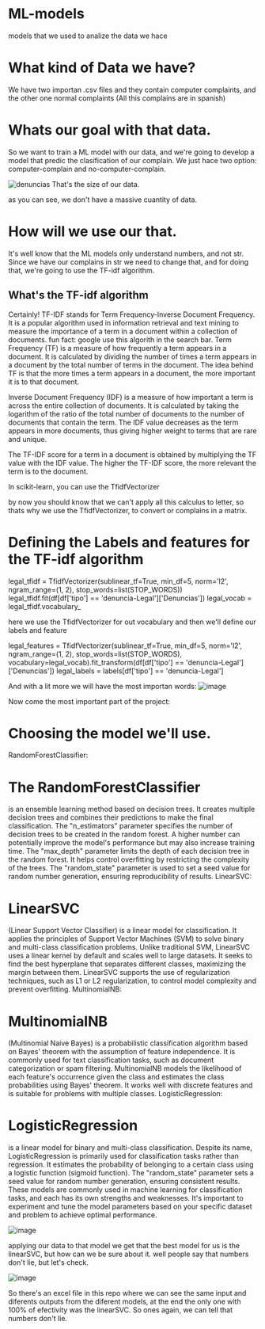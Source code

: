 # ML-models
models that we used to analize the data we hace

# What kind of Data we have?

We have two importan .csv files and they contain computer complaints, and the other one normal complaints (All this complains are in spanish)


# Whats our goal with that data.

So we want to train a ML model with our data, and we're going to develop a model that predic the clasification of our complain.
We just hace two option: computer-complain and no-computer-complain.
 
![denuncias](https://github.com/nicolasvargaszz/ML-models/assets/65906810/1748a023-1a53-4fce-88d6-2a0f05dbaef0)
That's the size of our data.

as you can see, we don't have a massive cuantity of data.

# How will we use our that.

It's well know that the ML models only understand numbers, and not str.
Since we have our complains in str we need to change that, and for doing that, we're going to use the TF-idf algorithm.

## What's the TF-idf algorithm 
Certainly! TF-IDF stands for Term Frequency-Inverse Document Frequency. It is a popular algorithm used in information retrieval and text mining to measure the importance of a term in a document within a collection of documents.
fun fact: google use this algorith in the search bar.
Term Frequency (TF) is a measure of how frequently a term appears in a document. It is calculated by dividing the number of times a term appears in a document by the total number of terms in the document. The idea behind TF is that the more times a term appears in a document, the more important it is to that document.

Inverse Document Frequency (IDF) is a measure of how important a term is across the entire collection of documents. It is calculated by taking the logarithm of the ratio of the total number of documents to the number of documents that contain the term. The IDF value decreases as the term appears in more documents, thus giving higher weight to terms that are rare and unique.

The TF-IDF score for a term in a document is obtained by multiplying the TF value with the IDF value. The higher the TF-IDF score, the more relevant the term is to the document.

In scikit-learn, you can use the TfidfVectorizer

by now you should know that we can't apply all this calculus to letter, so thats why we use the TfidfVectorizer, to convert or complains in a matrix.

# Defining the Labels and features for the TF-idf algorithm 

legal_tfidf = TfidfVectorizer(sublinear_tf=True, min_df=5, norm='l2', ngram_range=(1, 2), stop_words=list(STOP_WORDS))
legal_tfidf.fit(df[df['tipo'] == 'denuncia-Legal']['Denuncias'])
legal_vocab = legal_tfidf.vocabulary_

here we use the TfidfVectorizer for out vocabulary and then we'll define our labels and feature

legal_features = TfidfVectorizer(sublinear_tf=True, min_df=5, norm='l2', ngram_range=(1, 2), stop_words=list(STOP_WORDS), vocabulary=legal_vocab).fit_transform(df[df['tipo'] == 'denuncia-Legal']['Denuncias'])
legal_labels = labels[df['tipo'] == 'denuncia-Legal']

And with a lit more we will have the most importan words: 
![image](https://github.com/nicolasvargaszz/ML-models/assets/65906810/104b7019-d11f-46ae-8e87-5648ea3c86c4)


Now come the most important part of the project:

# Choosing the model we'll use.

RandomForestClassifier:

# The RandomForestClassifier 
is an ensemble learning method based on decision trees. It creates multiple decision trees and combines their predictions to make the final classification.
The "n_estimators" parameter specifies the number of decision trees to be created in the random forest. A higher number can potentially improve the model's performance but may also increase training time.
The "max_depth" parameter limits the depth of each decision tree in the random forest. It helps control overfitting by restricting the complexity of the trees.
The "random_state" parameter is used to set a seed value for random number generation, ensuring reproducibility of results.
LinearSVC:

# LinearSVC
(Linear Support Vector Classifier) is a linear model for classification. It applies the principles of Support Vector Machines (SVM) to solve binary and multi-class classification problems.
Unlike traditional SVM, LinearSVC uses a linear kernel by default and scales well to large datasets.
It seeks to find the best hyperplane that separates different classes, maximizing the margin between them.
LinearSVC supports the use of regularization techniques, such as L1 or L2 regularization, to control model complexity and prevent overfitting.
MultinomialNB:

# MultinomialNB
(Multinomial Naive Bayes) is a probabilistic classification algorithm based on Bayes' theorem with the assumption of feature independence.
It is commonly used for text classification tasks, such as document categorization or spam filtering.
MultinomialNB models the likelihood of each feature's occurrence given the class and estimates the class probabilities using Bayes' theorem.
It works well with discrete features and is suitable for problems with multiple classes.
LogisticRegression:

# LogisticRegression
is a linear model for binary and multi-class classification.
Despite its name, LogisticRegression is primarily used for classification tasks rather than regression.
It estimates the probability of belonging to a certain class using a logistic function (sigmoid function).
The "random_state" parameter sets a seed value for random number generation, ensuring consistent results.
These models are commonly used in machine learning for classification tasks, and each has its own strengths and weaknesses. It's important to experiment and tune the model parameters based on your specific dataset and problem to achieve optimal performance.

![image](https://github.com/nicolasvargaszz/ML-models/assets/65906810/8a3b087e-acdf-4e64-b6f3-ef9d9a1fdede)

applying our data to that model we get that the best model for us is the linearSVC, but how can we be sure about it.
well people say that numbers don't lie, but let's check.

![image](https://github.com/nicolasvargaszz/ML-models/assets/65906810/d1507b7c-1f6b-46d5-91eb-00cd4b5c3b55)

So there's an excel file in this repo where we can see the same input and diferents outputs from the diferent models, at the end the only one with 100% of efectivity was the linearSVC.
So ones again, we can tell that numbers don't lie.


